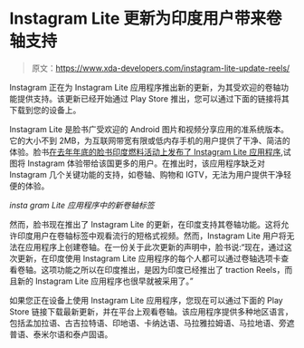 # Instagram Lite 更新为印度用户带来卷轴支持

> 原文：<https://www.xda-developers.com/instagram-lite-update-reels/>

Instagram 正在为 Instagram Lite 应用程序推出新的更新，为其受欢迎的卷轴功能提供支持。该更新已经开始通过 Play Store 推出，您可以通过下面的链接将其下载到您的设备上。

Instagram Lite 是脸书广受欢迎的 Android 图片和视频分享应用的准系统版本。它的大小不到 2MB，为互联网带宽有限或低内存手机的用户提供了干净、简洁的体验。脸书[在去年年底的脸书印度燃料活动上发布了 Instagram Lite 应用程序](https://www.xda-developers.com/instagram-lite-new-app-remove-reels-shopping-igtv-clean-experience/),试图将 Instagram 体验带给该国更多的用户。在推出时，该应用程序缺乏对 Instagram 几个关键功能的支持，如卷轴、购物和 IGTV，无法为用户提供干净轻便的体验。

*insta gram Lite 应用程序中的新卷轴标签*

然而，脸书现在推出了 Instagram Lite 的更新，在印度支持其卷轴功能。这将允许印度用户在卷轴标签中观看流行的短格式视频。然而，Instagram Lite 用户将无法在应用程序上创建卷轴。在一份关于此次更新的声明中，脸书说:“现在，通过这次更新，在印度使用 Instagram Lite 应用程序的每个人都可以通过卷轴选项卡查看卷轴。这项功能之所以在印度推出，是因为印度已经推出了 traction Reels，而且新的 Instagram Lite 应用程序也很早就被采用了。”

如果您正在设备上使用 Instagram Lite 应用程序，您现在可以通过下面的 Play Store 链接下载最新更新，并在平台上观看卷轴。该应用程序提供多种地区语言，包括孟加拉语、古吉拉特语、印地语、卡纳达语、马拉雅拉姆语、马拉地语、旁遮普语、泰米尔语和泰卢固语。